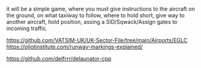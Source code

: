 it will be a simple game, where you must give instructions to the aircraft on the ground, on what taxiway to follow, where to hold short, give way to another aircraft, hold position, assing a SID/Sqwack/Assign gates to incoming traffic.

https://github.com/VATSIM-UK/UK-Sector-File/tree/main/Airports/EGLC
https://pilotinstitute.com/runway-markings-explained/

https://github.com/delfrrr/delaunator-cpp
